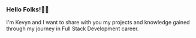 ### Hello Folks!👋🏻

I'm Kevyn and I want to share with you my projects and knowledge gained <br>
through my journey in Full Stack Development career.
